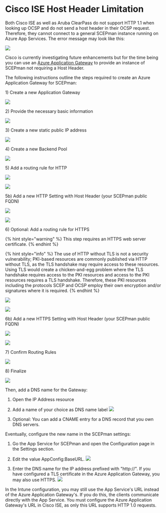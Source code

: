 # Cisco ISE Host Header Limitation

Both Cisco ISE as well as Aruba ClearPass do not support HTTP 1.1 when looking up OCSP and do not send a host header in their OCSP request. Therefore, they cannot connect to a general SCEPman instance running on Azure App Services. The error message may look like this:

![](../../.gitbook/assets/cisco-ocsp-error%20%282%29%20%284%29.jpg)

Cisco is currently investigating future enhancements but for the time being you can use an [Azure Application Gateway](https://azure.microsoft.com/en-us/services/application-gateway/) to provide an instance of SCEPman not requiring a Host Header.

The following instructions outline the steps required to create an Azure Application Gateway for SCEPman:

1\) Create a new Application Gateway

![](../../.gitbook/assets/screen-shot-2019-10-18-at-17.12.40%20%282%29.png)

2\) Provide the necessary basic information

![](../../.gitbook/assets/screen-shot-2019-10-18-at-17.13.55%20%282%29.png)

3\) Create a new static public IP address

![](../../.gitbook/assets/screen-shot-2019-10-18-at-17.14.19.png)

4\) Create a new Backend Pool

![](../../.gitbook/assets/screen-shot-2019-10-18-at-17.14.55%20%281%29.png)

5\) Add a routing rule for HTTP

![](../../.gitbook/assets/screen-shot-2019-10-18-at-17.15.36%20%282%29.png)

![](../../.gitbook/assets/screen-shot-2019-10-18-at-17.15.56%20%281%29%20%281%29%20%282%29.png)

5b\) Add a new HTTP Setting with Host Header \(your SCEPman public FQDN\)

![](../../.gitbook/assets/screen-shot-2019-10-18-at-17.16.21%20%281%29%20%281%29.png)

![](../../.gitbook/assets/screen-shot-2019-10-18-at-17.16.34%20%281%29%20%282%29.png)

6\) Optional: Add a routing rule for HTTPS

{% hint style="warning" %}
This step requires an HTTPS web server certificate.
{% endhint %}

{% hint style="info" %}
The use of HTTP without TLS is not a security vulnerability; PKI-based resources are commonly published via HTTP without TLS, as the TLS handshake may require access to these resources. Using TLS would create a chicken-and-egg problem where the TLS handshake requires access to the PKI resources and access to the PKI resources requires a TLS handshake. Therefore, these PKI resources including the protocols SCEP and OCSP employ their own encryption and/or signatures where it is required.
{% endhint %}

![](../../.gitbook/assets/screen-shot-2019-10-18-at-17.17.34%20%281%29.png)

![](../../.gitbook/assets/screen-shot-2019-10-18-at-17.17.44.png)

6b\) Add a new HTTPS Setting with Host Header \(your SCEPman public FQDN\)

![](../../.gitbook/assets/screen-shot-2019-10-18-at-17.18.37%20%281%29%20%281%29.png)

![](../../.gitbook/assets/screen-shot-2019-10-18-at-17.18.47%20%281%29%20%281%29%20%281%29%20%282%29.png)

7\) Confirm Routing Rules

![](../../.gitbook/assets/screen-shot-2019-10-18-at-17.18.56%20%282%29.png)

8\) Finalize

![](../../.gitbook/assets/screen-shot-2019-10-18-at-17.19.13.png)

Then, add a DNS name for the Gateway:

1. Open the IP Address resource

2. Add a name of your choice as DNS name label
![](../../.gitbook/assets/ip-address.png)

3. Optional: You can add a CNAME entry for a DNS record that you own DNS servers.

Eventually, configure the new name in the SCEPman settings:

1. Go the App Service for SCEPman and open the Configuration page in the Settings section.

2. Edit the value AppConfig:BaseURL.
![](../../.gitbook/assets/appconfig-baseurl.png)

3. Enter the DNS name for the IP address prefixed with "http://". If you have configured a TLS certificate in the Azure Application Gateway, you may also use HTTPS.
![](../../.gitbook/assets/appconfig-baseurl-gateway.png)

In the Intune configuration, you may still use the App Service's URL instead of the Azure Application Gateway's. If you do this, the clients communicate directly with the App Service. You must configure the Azure Application Gateway's URL in Cisco ISE, as only this URL supports HTTP 1.0 requests.
